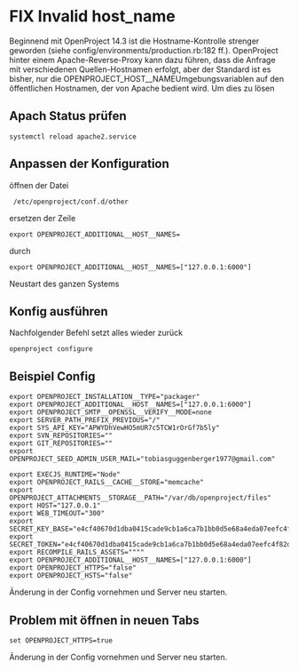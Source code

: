 # FIX Invalid host_name

Beginnend mit OpenProject 14.3 ist die Hostname-Kontrolle strenger geworden (siehe config/environments/production.rb:182 ff.). 
OpenProject hinter einem Apache-Reverse-Proxy kann dazu führen, dass die Anfrage mit verschiedenen Quellen-Hostnamen erfolgt, 
aber der Standard ist es bisher, nur die OPENPROJECT_HOST__NAMEUmgebungsvariablen auf den öffentlichen Hostnamen, der von Apache bedient wird. Um dies zu lösen

## Apach Status prüfen
```
systemctl reload apache2.service
```

## Anpassen der Konfiguration

öffnen der Datei
```
 /etc/openproject/conf.d/other
```
ersetzen der Zeile
```
export OPENPROJECT_ADDITIONAL__HOST__NAMES=
```
durch 
```
export OPENPROJECT_ADDITIONAL__HOST__NAMES=["127.0.0.1:6000"]
```

Neustart des ganzen Systems

## Konfig ausführen

Nachfolgender Befehl setzt alles wieder zurück

```
openproject configure
```

## Beispiel Config

```
export OPENPROJECT_INSTALLATION__TYPE="packager"
export OPENPROJECT_ADDITIONAL__HOST__NAMES=["127.0.0.1:6000"]
export OPENPROJECT_SMTP__OPENSSL__VERIFY__MODE=none
export SERVER_PATH_PREFIX_PREVIOUS="/"
export SYS_API_KEY="APWYDhVewHO5mUR7c5TCW1rOrGf7b5ly"
export SVN_REPOSITORIES=""
export GIT_REPOSITORIES=""
export OPENPROJECT_SEED_ADMIN_USER_MAIL="tobiasguggenberger1977@gmail.com"

export EXECJS_RUNTIME="Node"
export OPENPROJECT_RAILS__CACHE__STORE="memcache"
export OPENPROJECT_ATTACHMENTS__STORAGE__PATH="/var/db/openproject/files"
export HOST="127.0.0.1"
export WEB_TIMEOUT="300"
export SECRET_KEY_BASE="e4cf40670d1dba0415cade9cb1a6ca7b1bb0d5e68a4eda07eefc4f82d6dadc4cc0413fe889b4b1825f734da6ff1efec3b55f7eedc40cdac117181122972b4f4d"
export SECRET_TOKEN="e4cf40670d1dba0415cade9cb1a6ca7b1bb0d5e68a4eda07eefc4f82d6dadc4cc0413fe889b4b1825f734da6ff1efec3b55f7eedc40cdac117181122972b4f4d"
export RECOMPILE_RAILS_ASSETS=""""
export OPENPROJECT_ADDITIONAL__HOST__NAMES=["127.0.0.1:6000"]
export OPENPROJECT_HTTPS="false"
export OPENPROJECT_HSTS="false"
```
Änderung in der Config vornehmen und Server neu starten.


## Problem mit öffnen in neuen Tabs
```
set OPENPROJECT_HTTPS=true
```

Änderung in der Config vornehmen und Server neu starten.
